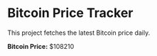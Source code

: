 # Bitcoin Price Tracker

This project fetches the latest Bitcoin price daily.

**Bitcoin Price:** $108210
